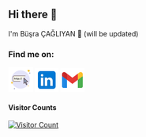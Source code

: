 ## Hi there 👋

I'm Büşra ÇAĞLIYAN 🌱 (will be updated)

 ### Find me on:
 
[![Website](img/website2.png)](https://busracagliyan.github.io/)
[![LinkedIn](img/linkedin.png)](https://www.linkedin.com/in/busracagliyan/)
[![Gmail](img/gmail.png)](mailto:bsrcagliyann@gmail.com)

<div align="left">
  <h4>Visitor Counts</h4>
    <a href="https://profile-counter.glitch.me/">
        <img src="https://profile-counter.glitch.me/{busracagliyan}/count.svg" alt="Visitor Count" />
    </a>
</div>
